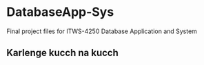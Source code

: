 # DatabaseApp-Sys
Final project files for ITWS-4250 Database Application and System


## Karlenge kucch na kucch
